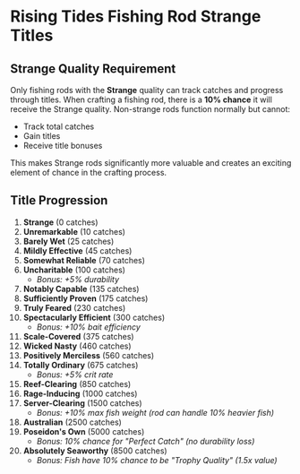 # Rising Tides Fishing Rod Strange Titles

## Strange Quality Requirement

Only fishing rods with the **Strange** quality can track catches and progress through titles. When crafting a fishing rod, there is a **10% chance** it will receive the Strange quality. Non-strange rods function normally but cannot:

- Track total catches
- Gain titles
- Receive title bonuses

This makes Strange rods significantly more valuable and creates an exciting element of chance in the crafting process.

## Title Progression

1. **Strange** (0 catches)
2. **Unremarkable** (10 catches)
3. **Barely Wet** (25 catches)
4. **Mildly Effective** (45 catches)
5. **Somewhat Reliable** (70 catches)
6. **Uncharitable** (100 catches)
   - _Bonus: +5% durability_
7. **Notably Capable** (135 catches)
8. **Sufficiently Proven** (175 catches)
9. **Truly Feared** (230 catches)
10. **Spectacularly Efficient** (300 catches)
    - _Bonus: +10% bait efficiency_
11. **Scale-Covered** (375 catches)
12. **Wicked Nasty** (460 catches)
13. **Positively Merciless** (560 catches)
14. **Totally Ordinary** (675 catches)
    - _Bonus: +5% crit rate_
15. **Reef-Clearing** (850 catches)
16. **Rage-Inducing** (1000 catches)
17. **Server-Clearing** (1500 catches)
    - _Bonus: +10% max fish weight (rod can handle 10% heavier fish)_
18. **Australian** (2500 catches)
19. **Poseidon's Own** (5000 catches)
    - _Bonus: 10% chance for "Perfect Catch" (no durability loss)_
20. **Absolutely Seaworthy** (8500 catches)
    - _Bonus: Fish have 10% chance to be "Trophy Quality" (1.5x value)_
